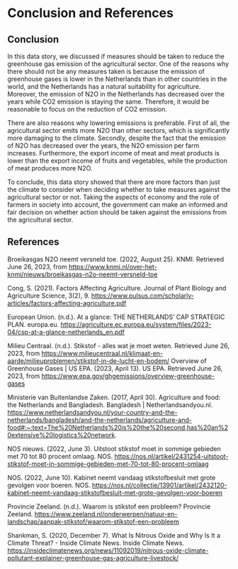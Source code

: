 # **Conclusion and References**

## **Conclusion**
In this data story, we discussed if measures should be taken to reduce the greenhouse gas emission of the agricultural sector. One of the reasons why there should not be any measures taken is because the emission of greenhouse gases is lower in the Netherlands than in other countries in the world, and the Netherlands has a natural suitability for agriculture. Moreover, the emission of N2O in the Netherlands has decreased over the years while CO2 emission is staying the same. Therefore, it would be reasonable to focus on the reduction of CO2 emission.

There are also reasons why lowering emissions is preferable. First of all, the agricultural sector emits more N2O than other sectors, which is significantly more damaging to the climate. Secondly, despite the fact that the emission of N2O has decreased over the years, the N2O emission per farm increases. Furthermore, the export income of meat and meat products is lower than the export income of fruits and vegetables, while the production of meat produces more N2O. 

To conclude, this data story showed that there are more factors than just the climate to consider when deciding whether to take measures against the agricultural sector or not. Taking the aspects of economy and the role of farmers in society into account, the government can make an informed and fair decision on whether action should be taken against the emissions from the agricultural sector. 

## **References**
Broeikasgas N2O neemt versneld toe. (2022, August 25). KNMI. Retrieved June 26, 2023, from https://www.knmi.nl/over-het-knmi/nieuws/broeikasgas-n2o-neemt-versneld-toe

Cong, S. (2021). Factors Affecting Agriculture. Journal of Plant Biology and Agriculture Science, 3(2), 9.
https://www.pulsus.com/scholarly-articles/factors-affecting-agriculture.pdf

European Union. (n.d.). At a glance: THE NETHERLANDS’ CAP STRATEGIC PLAN. europa.eu. https://agriculture.ec.europa.eu/system/files/2023-04/csp-at-a-glance-netherlands_en.pdf

Milieu Centraal. (n.d.). Stikstof - alles wat je moet weten. Retrieved June 26, 2023, from https://www.milieucentraal.nl/klimaat-en-aarde/milieuproblemen/stikstof-in-de-lucht-en-bodem/
Overview of Greenhouse Gases | US EPA. (2023, April 13). US EPA. Retrieved June 26, 2023, from https://www.epa.gov/ghgemissions/overview-greenhouse-gases

Ministerie van Buitenlandse Zaken. (2017, April 30). Agriculture and food: the Netherlands and Bangladesh. Bangladesh | Netherlandsandyou.nl. https://www.netherlandsandyou.nl/your-country-and-the-netherlands/bangladesh/and-the-netherlands/agriculture-and-food#:~:text=The%20Netherlands%20is%20the%20second,has%20an%20extensive%20logistics%20network.

NOS nieuws. (2022, June 3). Uitstoot stikstof moet in sommige gebieden met 70 tot 80 procent omlaag. NOS. https://nos.nl/artikel/2431254-uitstoot-stikstof-moet-in-sommige-gebieden-met-70-tot-80-procent-omlaag

NOS. (2022, June 10). Kabinet neemt vandaag stikstofbesluit met grote gevolgen voor boeren. NOS. https://nos.nl/collectie/13901/artikel/2432120-kabinet-neemt-vandaag-stikstofbesluit-met-grote-gevolgen-voor-boeren

Provincie Zeeland. (n.d.). Waarom is stikstof een probleem? Provincie Zeeland. https://www.zeeland.nl/onderwerpen/natuur-en-landschap/aanpak-stikstof/waarom-stikstof-een-probleem 

Shankman, S. (2020, December 7). What Is Nitrous Oxide and Why Is It a Climate Threat? - Inside Climate News. Inside Climate News. https://insideclimatenews.org/news/11092019/nitrous-oxide-climate-pollutant-explainer-greenhouse-gas-agriculture-livestock/
